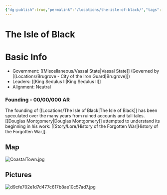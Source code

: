 ```yaml
---
{"dg-publish":true,"permalink":"/locations/the-isle-of-black/","tags":["City"]}
---
```


# The Isle of Black
# Basic Info
- Government: [[Miscellaneous/Vassal State\|Vassal State]] (Governed by [[Locations/Brugrove - City of the Iron Guard\|Brugrove]])
- Leaders: [[King Sedulus II\|King Sedulus II]]
- Alignment: Neutral

### Founding - 00/00/000 AR
The founding of [[Locations/The Isle of Black\|The Isle of Black]] has been speculated over the many years from ruined accounts and tall tales. [[Douglas Montgomery\|Douglas Montgomery]] attempted to understand its beginning in his work: [[Story/Lore/History of the Forgotten War\|History of the Forgotten War]].

## Map
![CoastalTown.jpg](/img/user/Pictures/CoastalTown.jpg)

## Pictures
![d9cfe702e1d7d477c617b8ae10c57ad7.jpg](/img/user/Pictures/d9cfe702e1d7d477c617b8ae10c57ad7.jpg)